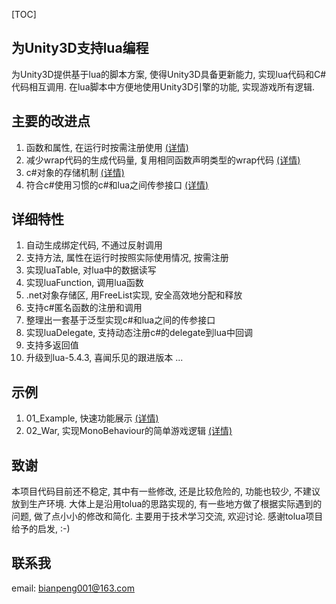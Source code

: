 ﻿[TOC]

## 为Unity3D支持lua编程
为Unity3D提供基于lua的脚本方案, 使得Unity3D具备更新能力, 实现lua代码和C#代码相互调用. 在lua脚本中方便地使用Unity3D引擎的功能, 实现游戏所有逻辑.

## 主要的改进点
1. 函数和属性, 在运行时按需注册使用  [(详情)](#http:/aa/bb/cc)
1. 减少wrap代码的生成代码量, 复用相同函数声明类型的wrap代码  [(详情)](http:/aa/bb/cc)
1. c#对象的存储机制  [(详情)](http:/aa/bb/cc)
1. 符合c#使用习惯的c#和lua之间传参接口  [(详情)](http:/aa/bb/cc)

## 详细特性
1. 自动生成绑定代码, 不通过反射调用
1. 支持方法, 属性在运行时按照实际使用情况, 按需注册
1. 实现luaTable, 对lua中的数据读写
1. 实现luaFunction, 调用lua函数
1. .net对象存储区, 用FreeList实现, 安全高效地分配和释放
1. 支持c#匿名函数的注册和调用
1. 整理出一套基于泛型实现c#和lua之间的传参接口
1. 实现luaDelegate, 支持动态注册c#的delegate到lua中回调
1. 支持多返回值
1. 升级到lua-5.4.3, 喜闻乐见的跟进版本
...

## 示例
1. 01_Example, 快速功能展示  [(详情)](http://aa/bb/cc)
1. 02_War, 实现MonoBehaviour的简单游戏逻辑  [(详情)](http://aa/bb/cc)

## 致谢
本项目代码目前还不稳定, 其中有一些修改, 还是比较危险的, 功能也较少, 不建议放到生产环境. 大体上是沿用tolua的思路实现的, 有一些地方做了根据实际遇到的问题, 做了点小小的修改和简化. 主要用于技术学习交流, 欢迎讨论. 
感谢tolua项目给予的启发, :-)

## 联系我
email: bianpeng001@163.com


